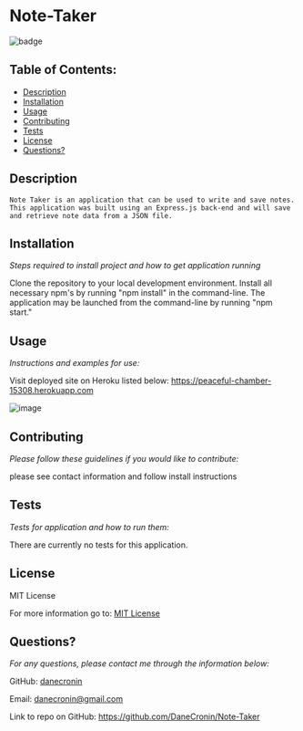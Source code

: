 # Note-Taker
  ![badge](https://img.shields.io/badge/License-MIT-yellow.svg)

  ## Table of Contents:
  * [Description](#Description)
  * [Installation](#installation)
  * [Usage](#usage)
  * [Contributing](#Contributing)
  * [Tests](#Tests)
  * [License](#License)
  * [Questions?](#questions)

  ## Description
    Note Taker is an application that can be used to write and save notes. This application was built using an Express.js back-end and will save and retrieve note data from a JSON file.

  ## Installation
  *Steps required to install project and how to get application running*
  
  Clone the repository to your local development environment. Install all necessary npm's by running "npm install" in the command-line. The application may be launched from the command-line by running "npm start."

  ## Usage
  *Instructions and examples for use:*

  Visit deployed site on Heroku listed below:
  https://peaceful-chamber-15308.herokuapp.com
  
  ![image](https://user-images.githubusercontent.com/107944830/192881939-d7a9eafc-a24a-4443-8f88-b56aaa4f8de8.png)


  ## Contributing
  *Please follow these guidelines if you would like to contribute:*

  please see contact information and follow install instructions

  ## Tests
  *Tests for application and how to run them:*

  There are currently no tests for this application.

  ## License
  
  MIT License

  For more information go to: [MIT License](https://choosealicense.com/licenses/mit/)

  ## Questions?

  *For any questions, please contact me through the information below:*
 
  GitHub: [danecronin](https://github.com/danecronin)

  Email: danecronin@gmail.com

  Link to repo on GitHub: https://github.com/DaneCronin/Note-Taker

